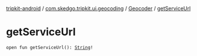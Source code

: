 [tripkit-android](../../index.md) / [com.skedgo.tripkit.ui.geocoding](../index.md) / [Geocoder](index.md) / [getServiceUrl](./get-service-url.md)

# getServiceUrl

`open fun getServiceUrl(): `[`String`](https://kotlinlang.org/api/latest/jvm/stdlib/kotlin/-string/index.html)`!`